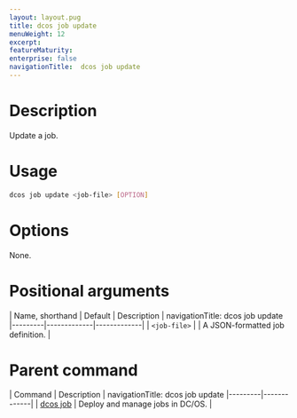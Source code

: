```yaml
---
layout: layout.pug
title: dcos job update
menuWeight: 12
excerpt:
featureMaturity:
enterprise: false
navigationTitle:  dcos job update
---
```


<!-- This source repo for this topic is https://github.com/dcos/dcos-docs -->

    
# Description
Update a job.

# Usage

```bash
dcos job update <job-file> [OPTION]
```

# Options

None.

# Positional arguments

| Name, shorthand | Default | Description |
navigationTitle:  dcos job update
|---------|-------------|-------------|
| `<job-file>`   |             |  A JSON-formatted job definition. |

# Parent command

| Command | Description |
navigationTitle:  dcos job update
|---------|-------------|
| [dcos job](/docs/1.10/cli/command-reference/dcos-job/) |  Deploy and manage jobs in DC/OS. |

<!-- # Examples -->
